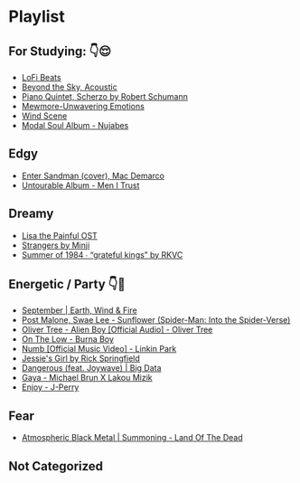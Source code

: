 # Playlist

## For Studying: 👇😌
- [LoFi Beats](https://www.youtube.com/watch?v=5qap5aO4i9A)
- [Beyond the Sky, Acoustic](https://www.youtube.com/watch?v=0_Af8SX2bWM)
- [Piano Quintet, Scherzo by Robert Schumann](https://youtu.be/Ub3UAK_KeNI)
- [Mewmore-Unwavering Emotions](https://www.youtube.com/watch?v=o-mKUzqHcEc)
- [Wind Scene](https://www.youtube.com/watch?v=pUFELL5hHbg)
- [Modal Soul Album - Nujabes](https://www.youtube.com/watch?v=hUMpg1ii4_A&t=1341s)

## Edgy
- [Enter Sandman (cover), Mac Demarco](https://www.youtube.com/watch?v=gABTZibOV2U)
- [Untourable Album - Men I Trust](https://www.youtube.com/watch?v=-m90XiNil7M&list=PLp9ta73sprU4AR94k8TiS8da2KyDu-DUi)

## Dreamy
- [Lisa the Painful OST](https://www.youtube.com/watch?v=ByKll4eIjwo&list=PLPAsf8Volpy3OoTL0fFmSLMuv8oK0s1Rk)
- [Strangers by Minji](https://youtu.be/Rh3-ifF1D38)
- [Summer of 1984 ∙ “grateful kings” by RKVC](https://youtu.be/cmwomhy81qg)

## Energetic / Party 👇🎉
- [September | Earth, Wind & Fire](https://www.youtube.com/watch?v=3cKtSlsYVEU)
- [Post Malone, Swae Lee - Sunflower (Spider-Man: Into the Spider-Verse)](https://www.youtube.com/watch?v=ApXoWvfEYVU)
- [Oliver Tree - Alien Boy [Official Audio] - Oliver Tree](https://www.youtube.com/watch?v=3wLLgJ_a7Rs)
- [On The Low - Burna Boy](https://www.youtube.com/watch?v=Ecl8Aod0Tl0)
- [Numb [Official Music Video] - Linkin Park](https://www.youtube.com/watch?v=kXYiU_JCYtU)
- [Jessie's Girl by Rick Springfield](https://www.youtube.com/watch?v=qYkbTyHXwbs)
- [Dangerous (feat. Joywave) | Big Data](https://www.youtube.com/watch?v=LpQArtCeXTk)
- [Gaya - Michael Brun X Lakou Mizik](https://www.youtube.com/watch?v=sHQL4uBSFD4)
- [Enjoy - J-Perry](https://www.youtube.com/watch?v=RKomOZTdhVg)

## Fear
- [Atmospheric Black Metal | Summoning - Land Of The Dead](https://www.youtube.com/watch?v=jmDnrNwyhK0)

## Not Categorized


